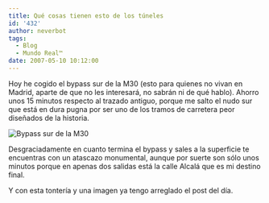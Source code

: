 ```yaml
---
title: Qué cosas tienen esto de los túneles
id: '432'
author: neverbot
tags:
  - Blog
  - Mundo Real™
date: 2007-05-10 10:12:00
---
```


Hoy he cogido el bypass sur de la M30 (esto para quienes no vivan en Madrid, aparte de que no les interesará, no sabrán ni de qué hablo). Ahorro unos 15 minutos respecto al trazado antiguo, porque me salto el nudo sur que está en dura pugna por ser uno de los tramos de carretera peor diseñados de la historia.

![Bypass sur de la M30](./bypass_sur.gif "Bypass sur de la M30")

Desgraciadamente en cuanto termina el bypass y sales a la superficie te encuentras con un atascazo monumental, aunque por suerte son sólo unos minutos porque en apenas dos salidas está la calle Alcalá que es mi destino final.

Y con esta tontería y una imagen ya tengo arreglado el post del día.
